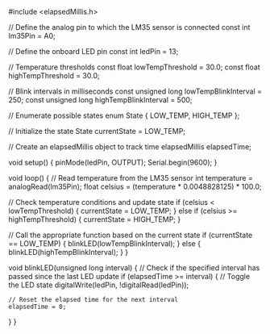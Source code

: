 #include <elapsedMillis.h>

// Define the analog pin to which the LM35 sensor is connected
const int lm35Pin = A0;

// Define the onboard LED pin
const int ledPin = 13;

// Temperature thresholds
const float lowTempThreshold = 30.0;
const float highTempThreshold = 30.0;

// Blink intervals in milliseconds
const unsigned long lowTempBlinkInterval = 250;
const unsigned long highTempBlinkInterval = 500;

// Enumerate possible states
enum State {
  LOW_TEMP,
  HIGH_TEMP
};

// Initialize the state
State currentState = LOW_TEMP;

// Create an elapsedMillis object to track time
elapsedMillis elapsedTime;

void setup() {
  pinMode(ledPin, OUTPUT);
  Serial.begin(9600);
}

void loop() {
  // Read temperature from the LM35 sensor
  int temperature = analogRead(lm35Pin);
  float celsius = (temperature * 0.0048828125) * 100.0;

  // Check temperature conditions and update state
  if (celsius < lowTempThreshold) {
    currentState = LOW_TEMP;
  } else if (celsius >= highTempThreshold) {
    currentState = HIGH_TEMP;
  }

  // Call the appropriate function based on the current state
  if (currentState == LOW_TEMP) {
    blinkLED(lowTempBlinkInterval);
  } else {
    blinkLED(highTempBlinkInterval);
  }
}

void blinkLED(unsigned long interval) {
  // Check if the specified interval has passed since the last LED update
  if (elapsedTime >= interval) {
    // Toggle the LED state
    digitalWrite(ledPin, !digitalRead(ledPin));

    // Reset the elapsed time for the next interval
    elapsedTime = 0;
  }
}

